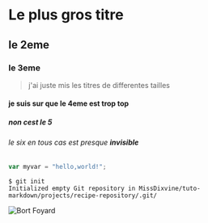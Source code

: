 # Le plus gros titre
## le 2eme
### le 3eme

 > j'ai juste mis les titres de differentes tailles

#### je suis sur que le 4eme est trop top
##### non cest le 5
###### le six en tous cas est presque **invisible**




``` javascript
var myvar = "hello,world!";
```

```
$ git init
Initialized empty Git repository in MissDixvine/tuto-markdown/projects/recipe-repository/.git/
```






![Bort Foyard](https://upload.wikimedia.org/wikipedia/fr/thumb/a/af/FB2020Logo.png/330px-FB2020Logo.png)






